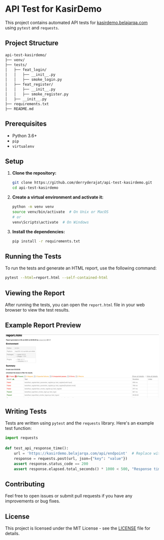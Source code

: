
# API Test for KasirDemo

This project contains automated API tests for [kasirdemo.belajarqa.com](https://kasirdemo.belajarqa.com) using `pytest` and `requests`.

## Project Structure

```
api-test-kasirdemo/
├── venv/
├── tests/
│   ├── feat_login/
│   │   ├── __init__.py
│   │   ├── smoke_login.py
│   ├── feat_register/
│   │   ├── __init__.py
│   │   ├── smoke_register.py
│   ├── __init__.py
├── requirements.txt
├── README.md
```

## Prerequisites

- Python 3.6+
- `pip`
- `virtualenv`

## Setup

1. **Clone the repository:**

    ```bash
    git clone https://github.com/derryderajat/api-test-kasirdemo.git
    cd api-test-kasirdemo
    ```

2. **Create a virtual environment and activate it:**

    ```bash
    python -m venv venv
    source venv/bin/activate  # On Unix or MacOS
    # or
    venv\Scripts\activate  # On Windows
    ```

3. **Install the dependencies:**

    ```bash
    pip install -r requirements.txt
    ```

## Running the Tests

To run the tests and generate an HTML report, use the following command:

```bash
pytest --html=report.html --self-contained-html
```

## Viewing the Report

After running the tests, you can open the `report.html` file in your web browser to view the test results.

## Example Report Preview

![Report Preview](preview-report.png)

## Writing Tests

Tests are written using `pytest` and the `requests` library. Here's an example test function:

```python
import requests

def test_api_response_time():
    url = 'https://kasirdemo.belajarqa.com/api/endpoint'  # Replace with the actual endpoint
    response = requests.post(url, json={"key": "value"})
    assert response.status_code == 200
    assert response.elapsed.total_seconds() * 1000 < 500, "Response time exceeds 500 ms"
```

## Contributing

Feel free to open issues or submit pull requests if you have any improvements or bug fixes.

## License

This project is licensed under the MIT License - see the [LICENSE](LICENSE) file for details.